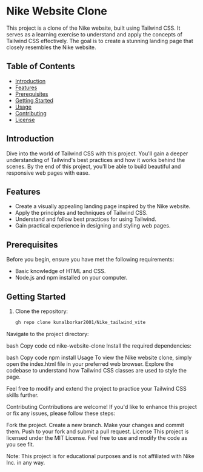# Nike Website Clone

This project is a clone of the Nike website, built using Tailwind CSS. It serves as a learning exercise to understand and apply the concepts of Tailwind CSS effectively. The goal is to create a stunning landing page that closely resembles the Nike website.

## Table of Contents
- [Introduction](#introduction)
- [Features](#features)
- [Prerequisites](#prerequisites)
- [Getting Started](#getting-started)
- [Usage](#usage)
- [Contributing](#contributing)
- [License](#license)

## Introduction

Dive into the world of Tailwind CSS with this project. You'll gain a deeper understanding of Tailwind's best practices and how it works behind the scenes. By the end of this project, you'll be able to build beautiful and responsive web pages with ease.

## Features

- Create a visually appealing landing page inspired by the Nike website.
- Apply the principles and techniques of Tailwind CSS.
- Understand and follow best practices for using Tailwind.
- Gain practical experience in designing and styling web pages.

## Prerequisites

Before you begin, ensure you have met the following requirements:

- Basic knowledge of HTML and CSS.
- Node.js and npm installed on your computer.

## Getting Started

1. Clone the repository:

   ```bash
   gh repo clone kunalborkar2001/Nike_tailwind_vite
Navigate to the project directory:

bash
Copy code
cd nike-website-clone
Install the required dependencies:

bash
Copy code
npm install
Usage
To view the Nike website clone, simply open the index.html file in your preferred web browser. Explore the codebase to understand how Tailwind CSS classes are used to style the page.

Feel free to modify and extend the project to practice your Tailwind CSS skills further.

Contributing
Contributions are welcome! If you'd like to enhance this project or fix any issues, please follow these steps:

Fork the project.
Create a new branch.
Make your changes and commit them.
Push to your fork and submit a pull request.
License
This project is licensed under the MIT License. Feel free to use and modify the code as you see fit.

Note: This project is for educational purposes and is not affiliated with Nike Inc. in any way.